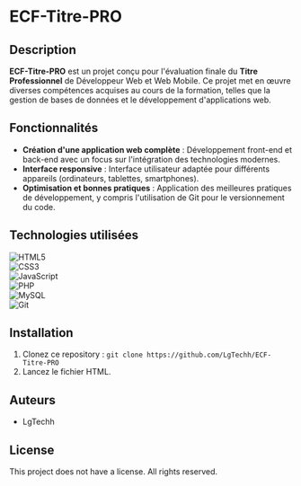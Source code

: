 # ECF-Titre-PRO

## Description
**ECF-Titre-PRO** est un projet conçu pour l'évaluation finale du **Titre Professionnel** de Développeur Web et Web Mobile. Ce projet met en œuvre diverses compétences acquises au cours de la formation, telles que la gestion de bases de données et le développement d'applications web.

## Fonctionnalités
- **Création d'une application web complète** : Développement front-end et back-end avec un focus sur l'intégration des technologies modernes.
- **Interface responsive** : Interface utilisateur adaptée pour différents appareils (ordinateurs, tablettes, smartphones).
- **Optimisation et bonnes pratiques** : Application des meilleures pratiques de développement, y compris l'utilisation de Git pour le versionnement du code.

## Technologies utilisées
![HTML5](https://img.shields.io/badge/HTML5-E34F26?style=for-the-badge&logo=html5&logoColor=white)    
![CSS3](https://img.shields.io/badge/CSS3-1572B6?style=for-the-badge&logo=css3&logoColor=white)     
![JavaScript](https://img.shields.io/badge/JavaScript-F7DF1E?style=for-the-badge&logo=javascript&logoColor=black)    
![PHP](https://img.shields.io/badge/PHP-777BB4?style=for-the-badge&logo=php&logoColor=white)     
![MySQL](https://img.shields.io/badge/MySQL-4479A1?style=for-the-badge&logo=mysql&logoColor=white)    
![Git](https://img.shields.io/badge/Git-F05032?style=for-the-badge&logo=git&logoColor=white)     

## Installation
1. Clonez ce repository : `git clone https://github.com/LgTechh/ECF-Titre-PRO`
2. Lancez le fichier HTML.

## Auteurs
- LgTechh

## License
This project does not have a license. All rights reserved.
